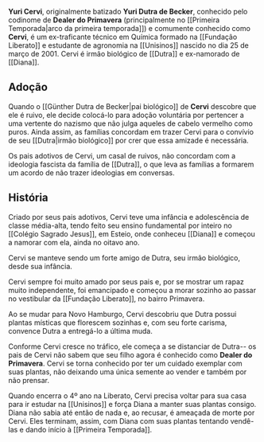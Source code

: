 **Yuri Cervi**, originalmente batizado **Yuri Dutra de Becker**, conhecido pelo codinome de **Dealer do Primavera** (principalmente no [[Primeira Temporada|arco da primeira temporada]]) e comumente conhecido como **Cervi**, é um ex-traficante técnico em Química formado na [[Fundação Liberato]] e estudante de agronomia na [[Unisinos]] nascido no dia 25 de março de 2001. Cervi é irmão biológico de [[Dutra]] e ex-namorado de [[Diana]].

## Adoção

Quando o [[Günther Dutra de Becker|pai biológico]] de **Cervi** descobre que ele é ruivo, ele decide colocá-lo para adoção voluntária por pertencer a uma vertente do nazismo que não julga aqueles de cabelo vermelho como puros. Ainda assim, as famílias concordam em trazer Cervi para o convívio de seu [[Dutra|irmão biológico]] por crer que essa amizade é necessária.

Os pais adotivos de Cervi, um casal de ruivos, não concordam com a ideologia fascista da família de [[Dutra]], o que leva as famílias a formarem um acordo de não trazer ideologias em conversas.

## História
Criado por seus pais adotivos, Cervi teve uma infância e adolescência de classe média-alta, tendo feito seu ensino fundamental por inteiro no [[Colégio Sagrado Jesus]], em Esteio, onde conheceu [[Diana]] e começou a namorar com ela, ainda no oitavo ano.

Cervi se manteve sendo um forte amigo de Dutra, seu irmão biológico, desde sua infância.

Cervi sempre foi muito amado por seus pais e, por se mostrar um rapaz muito independente, foi emancipado e começou a morar sozinho ao passar no vestibular da [[Fundação Liberato]], no bairro Primavera.

Ao se mudar para Novo Hamburgo, Cervi descobriu que Dutra possui plantas místicas que florescem sozinhas e, com seu forte carisma, convence Dutra a entregá-lo a última muda.

Conforme Cervi cresce no tráfico, ele começa a se distanciar de Dutra-- os pais de Cervi não sabem que seu filho agora é conhecido como **Dealer do Primavera**. Cervi se torna conhecido por ter um cuidado exemplar com suas plantas, não deixando uma única semente ao vender e também por não prensar.

Quando encerra o 4º ano na Liberato, Cervi precisa voltar para sua casa para ir estudar na [[Unisinos]] e força Diana a manter suas plantas consigo. Diana não sabia até então de nada e, ao recusar, é ameaçada de morte por Cervi. Eles terminam, assim, com Diana com suas plantas tentando vendê-las e dando início à [[Primeira Temporada]].